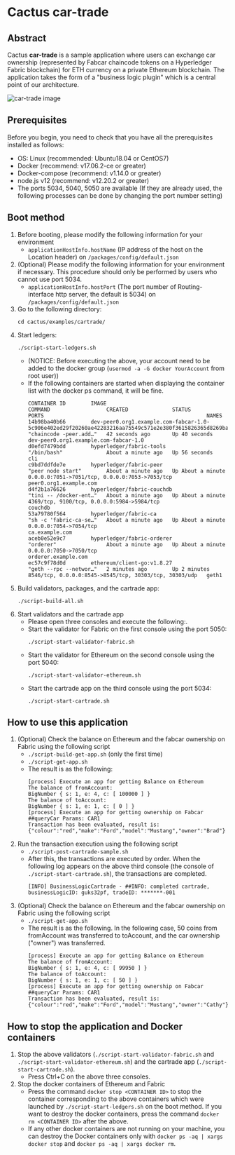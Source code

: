 # Cactus car-trade

## Abstract

Cactus **car-trade** is a sample application where users can exchange car ownership (represented by Fabcar chaincode tokens on a Hyperledger Fabric blockchain) for ETH currency on a private Ethereum blockchain. The application takes the form of a "business logic plugin" which is a central point of our architecture.

![car-trade image](./images/car-trade-image.png)

## Prerequisites

Before you begin, you need to check that you have all the prerequisites installed as follows:
- OS: Linux (recommended: Ubuntu18.04 or CentOS7)
- Docker (recommend: v17.06.2-ce or greater)
- Docker-compose (recommend: v1.14.0 or greater)
- node.js v12 (recommend: v12.20.2 or greater)
- The ports 5034, 5040, 5050 are available (If they are already used, the following processes can be done by changing the port number setting)

## Boot method

1. Before booting, please modify the following information for your environment
	- `applicationHostInfo.hostName` (IP address of the host on the Location header) on `/packages/config/default.json`
1. (Optional) Please modify the following information for your environment if necessary. This procedure should only be performed by users who cannot use port 5034.
	- `applicationHostInfo.hostPort` (The port number of Routing-interface http server, the default is 5034) on `/packages/config/default.json`
1. Go to the following directory:
	```
	cd cactus/examples/cartrade/
	```
1. Start ledgers:
	```
	./script-start-ledgers.sh
	```
	- (NOTICE: Before executing the above, your account need to be added to the docker group (`usermod -a -G docker YourAccount` from root user))
	- If the following containers are started when displaying the container list with the docker ps command, it will be fine.
		```
		CONTAINER ID        IMAGE                                                                                                    COMMAND                  CREATED              STATUS              PORTS                                                    NAMES
		14b98ba40b66        dev-peer0.org1.example.com-fabcar-1.0-5c906e402ed29f20260ae42283216aa75549c571e2e380f3615826365d8269ba   "chaincode -peer.add…"   42 seconds ago       Up 40 seconds                                                                dev-peer0.org1.example.com-fabcar-1.0
		d0efd7479bdd        hyperledger/fabric-tools                                                                                 "/bin/bash"              About a minute ago   Up 56 seconds                                                                cli
		c9bd7ddfde7e        hyperledger/fabric-peer                                                                                  "peer node start"        About a minute ago   Up About a minute   0.0.0.0:7051->7051/tcp, 0.0.0.0:7053->7053/tcp           peer0.org1.example.com
		d4f2b1a76626        hyperledger/fabric-couchdb                                                                               "tini -- /docker-ent…"   About a minute ago   Up About a minute   4369/tcp, 9100/tcp, 0.0.0.0:5984->5984/tcp               couchdb
		53a79780f564        hyperledger/fabric-ca                                                                                    "sh -c 'fabric-ca-se…"   About a minute ago   Up About a minute   0.0.0.0:7054->7054/tcp                                   ca.example.com
		aceb0e52e9c7        hyperledger/fabric-orderer                                                                               "orderer"                About a minute ago   Up About a minute   0.0.0.0:7050->7050/tcp                                   orderer.example.com
		ec57c9f78d0d        ethereum/client-go:v1.8.27                                                                               "geth --rpc --networ…"   2 minutes ago        Up 2 minutes        8546/tcp, 0.0.0.0:8545->8545/tcp, 30303/tcp, 30303/udp   geth1
		```
1. Build validators, packages, and the cartrade app:
	```
	./script-build-all.sh
	```
1. Start validators and the cartrade app
	- Please open three consoles and execute the following:.
	- Start the validator for Fabric on the first console using the port 5050:
		```
		./script-start-validator-fabric.sh
		```
	- Start the validator for Ethereum on the second console using the port 5040: 
		```
		./script-start-validator-ethereum.sh
		```
	- Start the cartrade app on the third console using the port 5034:
		```
		./script-start-cartrade.sh
		```

## How to use this application

1. (Optional) Check the balance on Ethereum and the fabcar ownership on Fabric using the following script
	- `./script-build-get-app.sh` (only the first time)
	- `./script-get-app.sh`
	- The result is as the following:
		```
		[process] Execute an app for getting Balance on Ethereum
		The balance of fromAccount:
		BigNumber { s: 1, e: 4, c: [ 100000 ] }
		The balance of toAccount:
		BigNumber { s: 1, e: 1, c: [ 0 ] }
		[process] Execute an app for getting ownership on Fabcar
		##queryCar Params: CAR1
		Transaction has been evaluated, result is: {"colour":"red","make":"Ford","model":"Mustang","owner":"Brad"}
		```
1. Run the transaction execution using the following script
	- `./script-post-cartrade-sample.sh`
	- After this, the transactions are executed by order. When the following log appears on the above third console (the console of `./script-start-cartrade.sh`), the transactions are completed.
		```
		[INFO] BusinessLogicCartrade - ##INFO: completed cartrade, businessLogicID: guks32pf, tradeID: *******-001
		```
1. (Optional) Check the balance on Ethereum and the fabcar ownership on Fabric using the following script
	- `./script-get-app.sh`
	- The result is as the following. In the following case, 50 coins from fromAccount was transferred to toAccount, and the car ownership ("owner") was transferred.
		```
		[process] Execute an app for getting Balance on Ethereum
		The balance of fromAccount:
		BigNumber { s: 1, e: 4, c: [ 99950 ] }
		The balance of toAccount:
		BigNumber { s: 1, e: 1, c: [ 50 ] }
		[process] Execute an app for getting ownership on Fabcar
		##queryCar Params: CAR1
		Transaction has been evaluated, result is: {"colour":"red","make":"Ford","model":"Mustang","owner":"Cathy"}
		```

## How to stop the application and Docker containers

1. Stop the above validators (`./script-start-validator-fabric.sh` and `./script-start-validator-ethereum.sh`) and the cartrade app (`./script-start-cartrade.sh`).
	- Press Ctrl+C on the above three consoles.
1. Stop the docker containers of Ethereum and Fabric
	- Press the command `docker stop <CONTAINER ID>` to stop the container corresponding to the above containers which were launched by `./script-start-ledgers.sh` on the boot method. If you want to destroy the docker containers, press the command `docker rm <CONTAINER ID>` after the above.
	- If any other docker containers are not running on your machine, you can destroy the Docker containers only with `docker ps -aq | xargs docker stop` and `docker ps -aq | xargs docker rm`.

